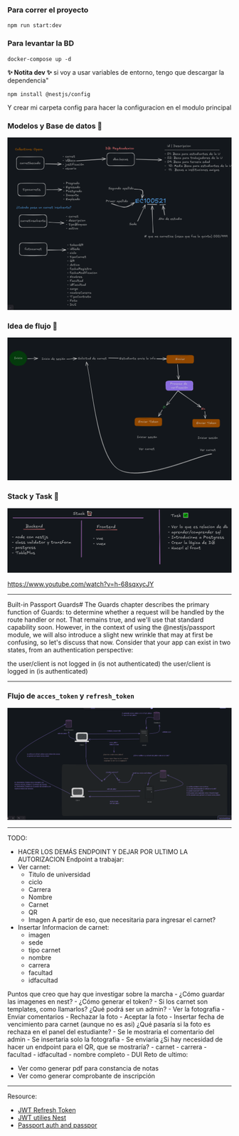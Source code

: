 ### Para correr el proyecto
```
npm run start:dev
```
### Para levantar la BD
```
docker-compose up -d
```

**✨ Notita dev ✨**
si voy a usar variables de entorno, tengo que descargar la dependencia"
```
npm install @nestjs/config
```
Y crear mi carpeta config para hacer la configuracion en el modulo principal

### Modelos y Base de datos 🐑
![alt text](assets/image.png)
### Idea de flujo 🛫
![alt text](assets/flujo.png)
### Stack y Task 👀
![alt text](assets/stack_task.png)

https://www.youtube.com/watch?v=h-68sqxycJY

---
Built-in Passport Guards#
The Guards chapter describes the primary function of Guards: to determine whether a request will be handled by the route handler or not. That remains true, and we'll use that standard capability soon. However, in the context of using the @nestjs/passport module, we will also introduce a slight new wrinkle that may at first be confusing, so let's discuss that now. Consider that your app can exist in two states, from an authentication perspective:

the user/client is not logged in (is not authenticated)
the user/client is logged in (is authenticated)

---
### Flujo de `acces_token` y `refresh_token`
![token flow](assets/flowToken.png)

---
TODO:
- HACER LOS DEMÁS ENDPOINT Y DEJAR POR ULTIMO LA AUTORIZACION
Endpoint a trabajar:
- Ver carnet:
    - Titulo de universidad
    - ciclo
    - Carrera
    - Nombre
    - Carnet
    - QR
    - Imagen
A partir de eso, que necesitaria para ingresar el carnet?
- Insertar Informacion de carnet:
    - imagen
    - sede
    - tipo carnet
    - nombre
    - carrera
    - facultad
    - idfacultad

Puntos que creo que hay que investigar sobre la marcha
    - ¿Cómo guardar las imagenes en nest?
    - ¿Cómo generar el token?
    - Si los carnet son templates, como llamarlos?
¿Qué podrá ser un admin?
    - Ver la fotografia
    - Enviar comentarios
    - Rechazar la foto
    - Aceptar la foto
    - Insertar fecha de vencimiento para carnet (aunque no es asi)
¿Qué pasaría si la foto es rechaza en el panel del estudiante?
    - Se le mostraria el comentario del admin
    - Se insertaria solo la fotografia
    - Se enviaría
¿Si hay necesidad de hacer un endpoint para el QR, que se mostraría?
    - carnet
    - carrera
    - facultad
    - idfacultad
    - nombre completo
    - DUI
Reto de ultimo:
- Ver como generar pdf para constancia de notas
- Ver como generar comprobante de inscripción

---
Resource:
- [JWT Refresh Token](https://dev.to/jeanvittory/jwt-refresh-tokens-2g3d)
- [JWT utilies Nest](https://github.com/nestjs/jwt)
- [Passport auth and passpor](https://fintech.theodo.com/blog-posts/implementing-authentication-in-nestjs-using-passport-and-jwt)


